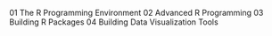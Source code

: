 
01 The R Programming Environment
02 Advanced R Programming
03 Building R Packages
04 Building Data Visualization Tools
